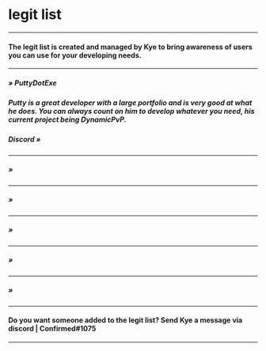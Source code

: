 # legit list
___
#### The legit list is created and managed by Kye to bring awareness of users you can use for your developing needs.
___

##### » PuttyDotExe 
##### Putty is a great developer with a large portfolio and is very good at what he does. You can always count on him to develop whatever you need, his current project being DynamicPvP.

##### Discord »
___

##### » 

##### 

___

##### » 

##### 
##### 
___

##### » 

##### 
___

##### » 

##### 
___

##### » 
##### 
___
#### Do you want someone added to the legit list? Send Kye a message via discord | Confirmed#1075
___
